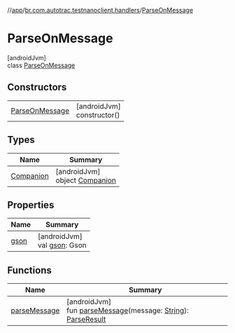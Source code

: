 //[app](../../../index.md)/[br.com.autotrac.testnanoclient.handlers](../index.md)/[ParseOnMessage](index.md)

# ParseOnMessage

[androidJvm]\
class [ParseOnMessage](index.md)

## Constructors

| | |
|---|---|
| [ParseOnMessage](-parse-on-message.md) | [androidJvm]<br>constructor() |

## Types

| Name | Summary |
|---|---|
| [Companion](-companion/index.md) | [androidJvm]<br>object [Companion](-companion/index.md) |

## Properties

| Name | Summary |
|---|---|
| [gson](gson.md) | [androidJvm]<br>val [gson](gson.md): Gson |

## Functions

| Name | Summary |
|---|---|
| [parseMessage](parse-message.md) | [androidJvm]<br>fun [parseMessage](parse-message.md)(message: [String](https://kotlinlang.org/api/latest/jvm/stdlib/kotlin/-string/index.html)): [ParseResult](../-parse-result/index.md) |
